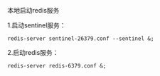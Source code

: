 本地启动redis服务

1.启动sentinel服务：
```shell
redis-server sentinel-26379.conf --sentinel &;
```

2.启动redis服务：
```shell
redis-server redis-6379.conf &;
```



